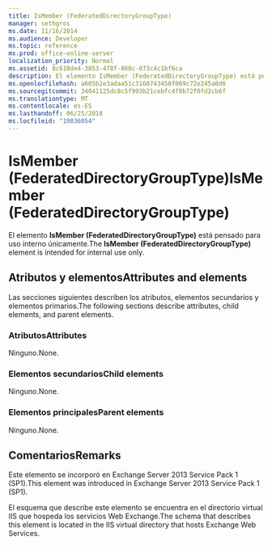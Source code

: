 ```yaml
---
title: IsMember (FederatedDirectoryGroupType)
manager: sethgros
ms.date: 11/16/2014
ms.audience: Developer
ms.topic: reference
ms.prod: office-online-server
localization_priority: Normal
ms.assetid: 8c610de4-3853-478f-860c-873c4c1bf6ca
description: El elemento IsMember (FederatedDirectoryGroupType) está pensado para uso interno únicamente.
ms.openlocfilehash: a605b2e3adaa51c3160743450f069c72e245a0d6
ms.sourcegitcommit: 34041125dc8c5f993b21cebfc4f8b72f0fd2cb6f
ms.translationtype: MT
ms.contentlocale: es-ES
ms.lasthandoff: 06/25/2018
ms.locfileid: "19836054"
---
```

# <a name="ismember-federateddirectorygrouptype"></a><span data-ttu-id="6ad1d-103">IsMember (FederatedDirectoryGroupType)</span><span class="sxs-lookup"><span data-stu-id="6ad1d-103">IsMember (FederatedDirectoryGroupType)</span></span>

<span data-ttu-id="6ad1d-104">El elemento **IsMember (FederatedDirectoryGroupType)** está pensado para uso interno únicamente.</span><span class="sxs-lookup"><span data-stu-id="6ad1d-104">The **IsMember (FederatedDirectoryGroupType)** element is intended for internal use only.</span></span> 

## <a name="attributes-and-elements"></a><span data-ttu-id="6ad1d-105">Atributos y elementos</span><span class="sxs-lookup"><span data-stu-id="6ad1d-105">Attributes and elements</span></span>

<span data-ttu-id="6ad1d-106">Las secciones siguientes describen los atributos, elementos secundarios y elementos primarios.</span><span class="sxs-lookup"><span data-stu-id="6ad1d-106">The following sections describe attributes, child elements, and parent elements.</span></span>
  
### <a name="attributes"></a><span data-ttu-id="6ad1d-107">Atributos</span><span class="sxs-lookup"><span data-stu-id="6ad1d-107">Attributes</span></span>

<span data-ttu-id="6ad1d-108">Ninguno.</span><span class="sxs-lookup"><span data-stu-id="6ad1d-108">None.</span></span>
  
### <a name="child-elements"></a><span data-ttu-id="6ad1d-109">Elementos secundarios</span><span class="sxs-lookup"><span data-stu-id="6ad1d-109">Child elements</span></span>

<span data-ttu-id="6ad1d-110">Ninguno.</span><span class="sxs-lookup"><span data-stu-id="6ad1d-110">None.</span></span>
  
### <a name="parent-elements"></a><span data-ttu-id="6ad1d-111">Elementos principales</span><span class="sxs-lookup"><span data-stu-id="6ad1d-111">Parent elements</span></span>

<span data-ttu-id="6ad1d-112">Ninguno.</span><span class="sxs-lookup"><span data-stu-id="6ad1d-112">None.</span></span>
  
## <a name="remarks"></a><span data-ttu-id="6ad1d-113">Comentarios</span><span class="sxs-lookup"><span data-stu-id="6ad1d-113">Remarks</span></span>

<span data-ttu-id="6ad1d-114">Este elemento se incorporó en Exchange Server 2013 Service Pack 1 (SP1).</span><span class="sxs-lookup"><span data-stu-id="6ad1d-114">This element was introduced in Exchange Server 2013 Service Pack 1 (SP1).</span></span>
  
<span data-ttu-id="6ad1d-115">El esquema que describe este elemento se encuentra en el directorio virtual IIS que hospeda los servicios Web Exchange.</span><span class="sxs-lookup"><span data-stu-id="6ad1d-115">The schema that describes this element is located in the IIS virtual directory that hosts Exchange Web Services.</span></span>
  

